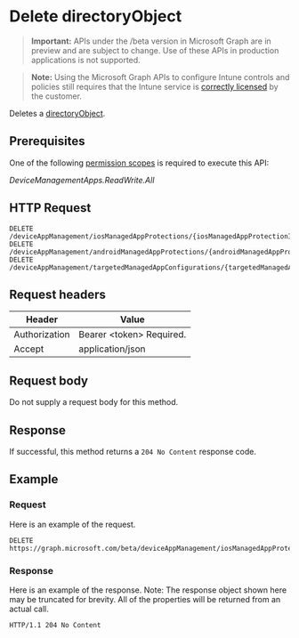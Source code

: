 ﻿# Delete directoryObject

> **Important:** APIs under the /beta version in Microsoft Graph are in preview and are subject to change. Use of these APIs in production applications is not supported.

> **Note:** Using the Microsoft Graph APIs to configure Intune controls and policies still requires that the Intune service is [correctly licensed](https://go.microsoft.com/fwlink/?linkid=839381) by the customer.

Deletes a [directoryObject](../resources/intune_mam_directoryobject.md).
## Prerequisites
One of the following [permission scopes](https://developer.microsoft.com/en-us/graph/docs/authorization/permission_scopes) is required to execute this API:

*DeviceManagementApps.ReadWrite.All*
## HTTP Request
<!-- {
  "blockType": "ignored"
}
-->
```http
DELETE /deviceAppManagement/iosManagedAppProtections/{iosManagedAppProtectionId}/targetedSecurityGroups/{directoryObjectId}
DELETE /deviceAppManagement/androidManagedAppProtections/{androidManagedAppProtectionId}/targetedSecurityGroups/{directoryObjectId}
DELETE /deviceAppManagement/targetedManagedAppConfigurations/{targetedManagedAppConfigurationId}/targetedSecurityGroups/{directoryObjectId}
```

## Request headers
|Header|Value|
|---|---|
|Authorization|Bearer &lt;token&gt; Required.|
|Accept|application/json|

## Request body
Do not supply a request body for this method.

## Response
If successful, this method returns a `204 No Content` response code.

## Example
### Request
Here is an example of the request.
```http
DELETE https://graph.microsoft.com/beta/deviceAppManagement/iosManagedAppProtections/{iosManagedAppProtectionId}/targetedSecurityGroups/{directoryObjectId}
```

### Response
Here is an example of the response. Note: The response object shown here may be truncated for brevity. All of the properties will be returned from an actual call.
```http
HTTP/1.1 204 No Content
```



